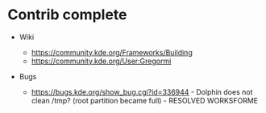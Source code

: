 Contrib complete
================

* Wiki
  * https://community.kde.org/Frameworks/Building
  * https://community.kde.org/User:Gregormi

* Bugs
  * https://bugs.kde.org/show_bug.cgi?id=336944 - Dolphin does not clean /tmp? (root partition became full) - RESOLVED WORKSFORME
